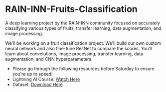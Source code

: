 # RAIN-INN-Fruits-Classification
A deep learning project by the RAIN-INN community focused on accurately classifying various types of fruits, transfer learning, data augmentation, and image processing.

We'll be working on a fruit classification project. We'll build our own custom neural network and also fine-tune ResNet to compare the scores. You'll learn about convolutions, image processing, transfer learning, data augmentation, and CNN hyperparameters.

- Please go through the following resources before Saturday to ensure you're up to speed:
- Lightning AI Course: [Watch Here](https://www.youtube.com/playlist?list=PLaMu-SDt_RB5cm18l0uw3TD2ed2DntcPq)
- Dataset: [Download Here](https://www.kaggle.com/datasets/utkarshsaxenadn/fruits-classification)
